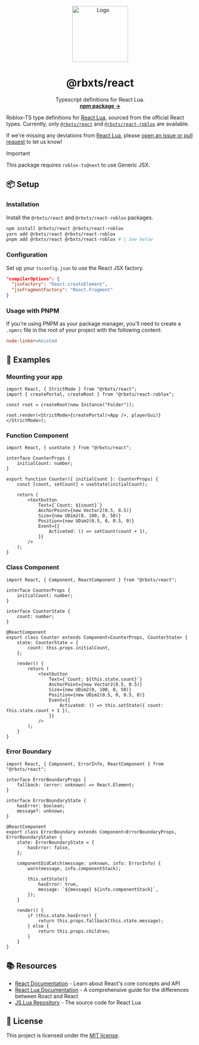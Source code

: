 <p align="center">
  <p align="center">
    <img width="150" height="150" src="https://github.com/littensy/rbxts-react/blob/main/images/logo.png?raw=true" alt="Logo">
  </p>
  <h1 align="center"><b>@rbxts/react</b></h1>
  <p align="center">
    Typescript definitions for React Lua.
    <br />
    <a href="https://npmjs.com/package/@rbxts/react"><strong>npm package →</strong></a>
  </p>
</p>

Roblox-TS type definitions for [React Lua](https://github.com/jsdotlua/react-lua), sourced from the official React types. Currently, only [`@rbxts/react`](https://npmjs.com/package/@rbxts/react) and
[`@rbxts/react-roblox`](https://npmjs.com/package/@rbxts/react-roblox) are available.

If we're missing any deviations from [React Lua](https://jsdotlua.github.io/react-lua/), please [open an issue or pull request](https://github.com/littensy/react-lua/issues/new) to let us know!

> [!IMPORTANT]
> This package requires `roblox-ts@next` to use Generic JSX.

## 📦 Setup

### Installation

Install the `@rbxts/react` and `@rbxts/react-roblox` packages.

```sh
npm install @rbxts/react @rbxts/react-roblox
yarn add @rbxts/react @rbxts/react-roblox
pnpm add @rbxts/react @rbxts/react-roblox # 🔴 See below
```

### Configuration

Set up your `tsconfig.json` to use the React JSX factory.

```json
"compilerOptions": {
  "jsxFactory": "React.createElement",
  "jsxFragmentFactory": "React.Fragment"
}
```

### Usage with PNPM

If you're using PNPM as your package manager, you'll need to create a `.npmrc` file in the root of your project with the following content:

```ini
node-linker=hoisted
```

## 🚀 Examples

### Mounting your app

```tsx
import React, { StrictMode } from "@rbxts/react";
import { createPortal, createRoot } from "@rbxts/react-roblox";

const root = createRoot(new Instance("Folder"));

root.render(<StrictMode>{createPortal(<App />, playerGui)}</StrictMode>);
```

### Function Component

```tsx
import React, { useState } from "@rbxts/react";

interface CounterProps {
	initialCount: number;
}

export function Counter({ initialCount }: CounterProps) {
	const [count, setCount] = useState(initialCount);

	return (
		<textbutton
			Text={`Count: ${count}`}
			AnchorPoint={new Vector2(0.5, 0.5)}
			Size={new UDim2(0, 100, 0, 50)}
			Position={new UDim2(0.5, 0, 0.5, 0)}
			Event={{
				Activated: () => setCount(count + 1),
			}}
		/>
	);
}
```

### Class Component

```tsx
import React, { Component, ReactComponent } from "@rbxts/react";

interface CounterProps {
	initialCount: number;
}

interface CounterState {
	count: number;
}

@ReactComponent
export class Counter extends Component<CounterProps, CounterState> {
	state: CounterState = {
		count: this.props.initialCount,
	};

	render() {
		return (
			<textbutton
				Text={`Count: ${this.state.count}`}
				AnchorPoint={new Vector2(0.5, 0.5)}
				Size={new UDim2(0, 100, 0, 50)}
				Position={new UDim2(0.5, 0, 0.5, 0)}
				Event={{
					Activated: () => this.setState({ count: this.state.count + 1 }),
				}}
			/>
		);
	}
}
```

### Error Boundary

```tsx
import React, { Component, ErrorInfo, ReactComponent } from "@rbxts/react";

interface ErrorBoundaryProps {
	fallback: (error: unknown) => React.Element;
}

interface ErrorBoundaryState {
	hasError: boolean;
	message?: unknown;
}

@ReactComponent
export class ErrorBoundary extends Component<ErrorBoundaryProps, ErrorBoundaryState> {
	state: ErrorBoundaryState = {
		hasError: false,
	};

	componentDidCatch(message: unknown, info: ErrorInfo) {
		warn(message, info.componentStack);

		this.setState({
			hasError: true,
			message: `${message} ${info.componentStack}`,
		});
	}

	render() {
		if (this.state.hasError) {
			return this.props.fallback(this.state.message);
		} else {
			return this.props.children;
		}
	}
}
```

## 📚 Resources

- [React Documentation](https://react.dev) - Learn about React's core concepts and API
- [React Lua Documentation](https://jsdotlua.github.io/react-lua/) - A comprehensive guide for the differences between Roact and React
- [JS.Lua Repository](https://github.com/jsdotlua/react-lua) - The source code for React Lua

## 📝 License

This project is licensed under the [MIT license](LICENSE).
